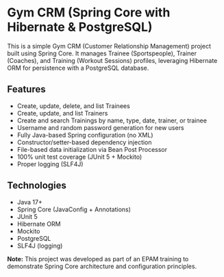 # Gym CRM (Spring Core with Hibernate & PostgreSQL)

This is a simple Gym CRM (Customer Relationship Management) project built using Spring Core. It manages Trainee (Sportspeople), Trainer (Coaches), and Training (Workout Sessions) profiles, leveraging Hibernate ORM for persistence with a PostgreSQL database.

## Features

- Create, update, delete, and list Trainees
- Create, update, and list Trainers
- Create and search Trainings by name, type, date, trainer, or trainee
- Username and random password generation for new users
- Fully Java-based Spring configuration (no XML)
- Constructor/setter-based dependency injection
- File-based data initialization via Bean Post Processor
- 100% unit test coverage (JUnit 5 + Mockito)
- Proper logging (SLF4J)

## Technologies

- Java 17+
- Spring Core (JavaConfig + Annotations)
- JUnit 5
- Hibernate ORM
- Mockito
- PostgreSQL
- SLF4J (logging)


**Note:** This project was developed as part of an EPAM training to demonstrate Spring Core architecture and configuration principles.
